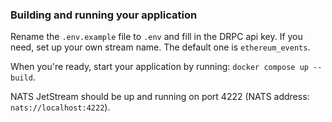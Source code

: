 ### Building and running your application

Rename the `.env.example` file to `.env` and fill in the DRPC api key.
If you need, set up your own stream name.
The default one is `ethereum_events`.

When you're ready, start your application by running:
`docker compose up --build`.

NATS JetStream should be up and running on port 4222 (NATS address: `nats://localhost:4222`).
